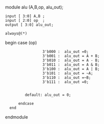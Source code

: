 module alu (A,B,op, alu_out);

    input [ 3:0] A,B ;
    input [ 2:0] op  ;
    output [ 3:0] alu_out;

    always@(*)

   begin 
             case (op)

                     3'b000 :  alu_out =0;
                     3'b001 :  alu_out = A + B;
                     3'b010 :  alu_out = A - B;
                     3'b011 :  alu_out = A & B;
                     3'b100 :  alu_out = A | B;
                     3'b101 :  alu_out = ~A;
                     3'b110 :  alu_out =~B;
                     3'b111 :  alu_out =0;
                    

             default: alu_out = 0;

          endcase
      end
 endmodule
